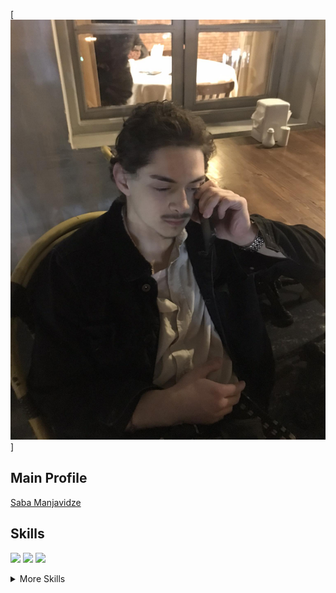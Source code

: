[![Saba's GitHub Banner](./assets/saba.jpg)]

## Main Profile

<a href="https://github.com/sabamanjavidze">Saba Manjavidze</a>

## Skills

![](https://img.shields.io/badge/Code-Typescript-informational?style=flat&logo=Typescript&logoColor=white&color=3178C6)
![](https://img.shields.io/badge/Code-CSharp-informational?style=flat&logo=Sharp&logoColor=white&color=99CC00)
![](https://img.shields.io/badge/Code-Python-informational?style=flat&logo=Sharp&logoColor=white&color=3776AB)

<details>
<summary>More Skills</summary>

![](https://img.shields.io/badge/Style-CSS-informational?style=flat&logo=css3&logoColor=white&color=4AB197)
![](https://img.shields.io/badge/React-informational?style=flat&logo=React&logoColor=white&color=61DAFB)
![](https://img.shields.io/badge/Style-Tailwind-informational?style=flat&logo=Tailwind-CSS&logoColor=white&color=4AB197)
![](https://img.shields.io/badge/GraphQL-informational?style=flat&logo=GraphQL&logoColor=white&color=E10098)
![](https://img.shields.io/badge/Prisma-informational?style=flat&logo=Prisma&logoColor=white&color=2D3748)
![](https://img.shields.io/badge/Drizzle-ORM-informational?style=flat&logo=Drizzle&logoColor=white&color=C5F74F)
...

</details>

